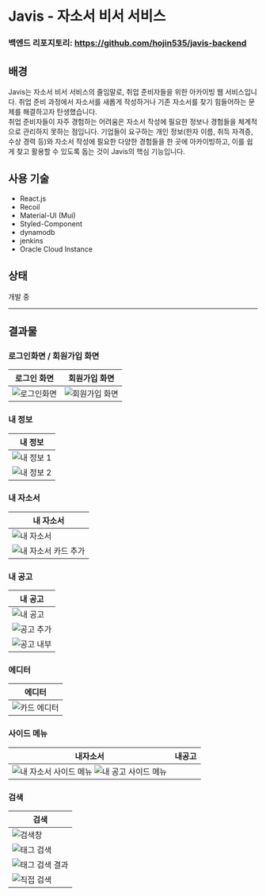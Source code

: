 # Javis - 자소서 비서 서비스

### 백엔드 리포지토리: https://github.com/hojin535/javis-backend
## 배경

Javis는 자소서 비서 서비스의 줄임말로, 취업 준비자들을 위한 아카이빙 웹 서비스입니다. 취업 준비 과정에서 자소서를 새롭게 작성하거나 기존 자소서를 찾기 힘들어하는 문제를 해결하고자 탄생했습니다.  
취업 준비자들이 자주 경험하는 어려움은 자소서 작성에 필요한 정보나 경험들을 체계적으로 관리하지 못하는 점입니다. 기업들이 요구하는 개인 정보(한자 이름, 취득 자격증, 수상 경력 등)와 자소서 작성에 필요한 다양한 경험들을 한 곳에 아카이빙하고, 이를 쉽게 찾고 활용할 수 있도록 돕는 것이 Javis의 핵심 기능입니다.

## 사용 기술

- React.js
- Recoil
- Material-UI (Mui)
- Styled-Component
- dynamodb
- jenkins
- Oracle Cloud Instance
## 상태

개발 중

---

## 결과물

### 로그인화면 / 회원가입 화면

| 로그인 화면 | 회원가입 화면 |
|-------------|--------------|
| ![로그인화면](readmeImage/로그인화면.png) | ![회원가입 화면](readmeImage/회원가입%20화면.png) |

### 내 정보

| 내 정보 |
|---------|
| ![내 정보 1](readmeImage/내정보1.png) |
| ![내 정보 2](readmeImage/내정보2.png) |

### 내 자소서

| 내 자소서 |
|-----------|
| ![내 자소서](readmeImage/내자소서.png) |
| ![내 자소서 카드 추가](readmeImage/내자소서%20카드%20추가.png) |

### 내 공고

| 내 공고 |
|---------|
| ![내 공고](readmeImage/내공고.png) |
| ![공고 추가](readmeImage/공고추가.png) |
| ![공고 내부](readmeImage/공고%20내부.png) |

### 에디터

| 에디터 |
|--------|
| ![카드 에디터](readmeImage/카드%20에디터.png) |

### 사이드 메뉴

| 내자소서 | 내공고 |
|-------------|-------------|
| ![내 자소서 사이드 메뉴](readmeImage/사이드메뉴%20내%20자소서.png)  ![내 공고 사이드 메뉴](readmeImage/사이드메뉴%20내공고.png) |



### 검색

| 검색 |
|------|
| ![검색창](readmeImage/검색창.png) |
| ![태그 검색](readmeImage/태그검색.png) |
| ![태그 검색 결과](readmeImage/태그%20검색결과.png) |
| ![직접 검색](readmeImage/직접검색.png) |
